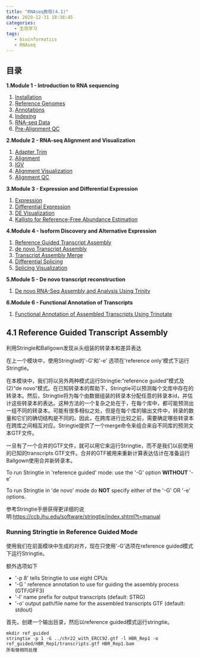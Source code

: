 ```yaml
---
title: "RNAseq教程(4.1)"
date: 2020-12-31 18:38:45
categories:
   - 生信学习
tags:
   - bioinformatics
   - RNAseq
---
```


## 目录

**1.Module 1 - Introduction to RNA sequencing**

1. [Installation](https://www.zhouxiaozhao.cn/2020/11/17/RNAseq(1)/)
2. [Reference Genomes](https://www.zhouxiaozhao.cn/2020/11/28/RNAseq(2)/)
3. [Annotations](https://www.zhouxiaozhao.cn/2020/12/01/RNAseq(3)/)
4. [Indexing](https://www.zhouxiaozhao.cn/2020/12/03/RNAseq(4)/)
5. [RNA-seq Data](https://www.zhouxiaozhao.cn/2020/12/05/RNAseq(5)/)
6. [Pre-Alignment QC](https://www.zhouxiaozhao.cn/2020/12/08/RNAseq(6)/)

**2.Module 2 - RNA-seq Alignment and Visualization**

1. [Adapter Trim](https://www.zhouxiaozhao.cn/2020/12/10/RNAseq(7)/)
2. [Alignment](https://www.zhouxiaozhao.cn/2020/12/12/RNAseq(8)/)
3. [IGV](https://www.zhouxiaozhao.cn/2020/12/15/RNAseq(9)/)
4. [Alignment Visualization](https://www.zhouxiaozhao.cn/2020/12/17/RNAseq(10)/)
5. [Alignment QC](https://www.zhouxiaozhao.cn/2020/12/19/RNAseq(11)/)

**3.Module 3 - Expression and Differential Expression**

1. [Expression](https://www.zhouxiaozhao.cn/2020/12/22/RNAseq(12)/)
2. [Differential Expression](https://www.zhouxiaozhao.cn/2020/12/24/RNAseq(13)/)
3. [DE Visualization](https://www.zhouxiaozhao.cn/2020/12/26/RNAseq(14)/)
4. [Kallisto for Reference-Free Abundance Estimation](https://www.zhouxiaozhao.cn/2020/12/29/RNAseq(15)/)

**4.Module 4 - Isoform Discovery and Alternative Expression**

1. [Reference Guided Transcript Assembly](https://www.zhouxiaozhao.cn/2020/12/31/RNAseq(16)/)
2. [de novo Transcript Assembly](https://www.zhouxiaozhao.cn/2021/01/02/RNAseq(17)/)
3. [Transcript Assembly Merge](https://www.zhouxiaozhao.cn/2021/01/05/RNAseq(18)/)
4. [Differential Splicing](https://www.zhouxiaozhao.cn/2021/01/07/RNAseq(19)/)
5. [Splicing Visualization](https://www.zhouxiaozhao.cn/2021/01/09/RNAseq(20)/)

**5.Module 5 - De novo transcript reconstruction**

1. [De novo RNA-Seq Assembly and Analysis Using Trinity](https://www.zhouxiaozhao.cn/2021/01/12/RNAseq(21)/)

**6.Module 6 - Functional Annotation of Transcripts**

1. [Functional Annotation of Assembled Transcripts Using Trinotate](https://www.zhouxiaozhao.cn/2021/01/14/RNAseq(22)/)

## 4.1 Reference Guided Transcript Assembly

利用Stringle和Ballgown发现从头组装的转录本和差异表达

在上一个模块中，使用Stringtie的'-G'和'-e' 选项在'reference only'模式下运行Stringtie。

在本模块中，我们将以另外两种模式运行Stringtie:“reference guided”模式及(2)“de novo”模式。在已知转录本的帮助下，Stringtie可以预测每个文库中存在的转录本。然后，Stringtie将为每个由数据组装的转录本分配任意的转录本id，并估计这些转录本的表达。这种方法的一个复杂之处在于，在每个库中，都可能预测出一组不同的转录本。可能有很多相似之处，但是在每个库的输出文件中，转录的数量和它们的确切结构是不同的。因此，在跨库进行比较之前，需要确定哪些转录本在跨库之间相互对应。Stringtie提供了一个merge命令来组合来自不同库的预测文本GTF文件。

一旦有了一个合并的GTF文件，就可以用它来运行Stringtie，而不是我们以前使用的已知的transcripts GTF文件。合并的GTF被用来重新计算表达估计在准备运行Ballgown使用合并新转录本。

To run Stringtie in 'reference guided' mode: use the '-G' option **WITHOUT** '-e'

To run Stringtie in 'de novo' mode do **NOT** specify either of the '-G' OR '-e' options.

参考Stringtie手册获得更详细的说明:https://ccb.jhu.edu/software/stringtie/index.shtml?t=manual

### Running Stringtie in Reference Guided Mode

使用我们在前面模块中生成的对齐，现在只使用'-G'选项在reference guided模式下运行Stringtie。

额外选项如下

- '-p 8' tells Stringtie to use eight CPUs
- '-G ' reference annotation to use for guiding the assembly process (GTF/GFF3)
- '-l' name prefix for output transcripts (default: STRG)
- '-o' output path/file name for the assembled transcripts GTF (default: stdout)

首先，创建一个输出目录，然后以reference guided模式运行stringtie。

```
mkdir ref_guided
stringtie -p 1 -G ../chr22_with_ERCC92.gtf -l HBR_Rep1 -o ref_guided/HBR_Rep1/transcripts.gtf HBR_Rep1.bam
所有做相同处理
```
